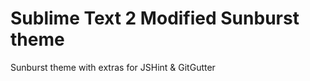 Sublime Text 2 Modified Sunburst theme
============

Sunburst theme with extras for JSHint &amp; GitGutter
